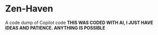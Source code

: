 # Zen-Haven
A code dump of Copilot code
**THIS WAS CODED WITH AI, I JUST HAVE IDEAS AND PATIENCE. ANYTHING IS POSSIBLE**
